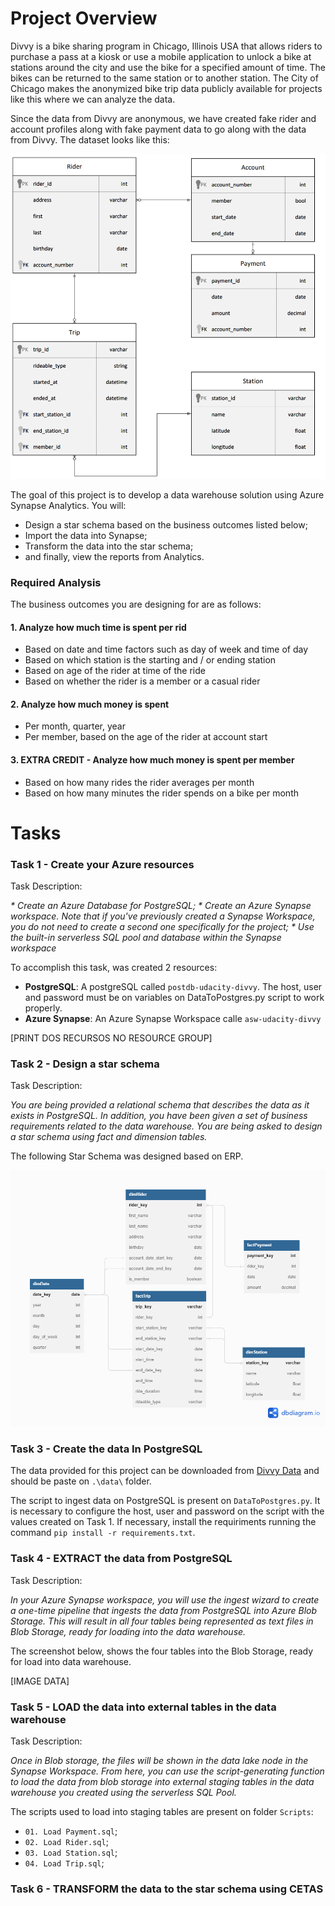 # Project Overview
Divvy is a bike sharing program in Chicago, Illinois USA that allows riders to purchase a pass at a kiosk or use a mobile application to unlock a bike at stations around the city and use the bike for a specified amount of time. The bikes can be returned to the same station or to another station. The City of Chicago makes the anonymized bike trip data publicly available for projects like this where we can analyze the data.

Since the data from Divvy are anonymous, we have created fake rider and account profiles along with fake payment data to go along with the data from Divvy. The dataset looks like this:

![Divvy ERP](./images/divvy-erd.png)

The goal of this project is to develop a data warehouse solution using Azure Synapse Analytics. You will:

* Design a star schema based on the business outcomes listed below;
* Import the data into Synapse;
* Transform the data into the star schema;
* and finally, view the reports from Analytics.

### Required Analysis

The business outcomes you are designing for are as follows:

#### 1. Analyze how much time is spent per rid
* Based on date and time factors such as day of week and time of day
* Based on which station is the starting and / or ending station
* Based on age of the rider at time of the ride
* Based on whether the rider is a member or a casual rider

#### 2. Analyze how much money is spent
* Per month, quarter, year
* Per member, based on the age of the rider at account start

#### 3. EXTRA CREDIT - Analyze how much money is spent per member
* Based on how many rides the rider averages per month
* Based on how many minutes the rider spends on a bike per month

# Tasks

### Task 1 - Create your Azure resources

Task Description:

_* Create an Azure Database for PostgreSQL;_
_* Create an Azure Synapse workspace. Note that if you've previously created a Synapse Workspace, you do not need to create a second one specifically for the project;_
_* Use the built-in serverless SQL pool and database within the Synapse workspace_

To accomplish this task, was created 2 resources:
* **PostgreSQL**: A postgreSQL called `postdb-udacity-divvy`. The host, user and password must be on variables on DataToPostgres.py script to work properly.
* **Azure Synapse**: An Azure Synapse Workspace calle `asw-udacity-divvy`

[PRINT DOS RECURSOS NO RESOURCE GROUP]

### Task 2 - Design a star schema

Task Description:

_You are being provided a relational schema that describes the data as it exists in PostgreSQL. In addition, you have been given a set of business requirements related to the data warehouse. You are being asked to design a star schema using fact and dimension tables._

The following Star Schema was designed based on ERP.

![Star Schema](./images/StarSchema.png)

### Task 3 - Create the data In PostgreSQL

The data provided for this project can be downloaded from [Divvy Data](https://video.udacity-data.com/topher/2022/March/622a5fc6_azure-data-warehouse-projectdatafiles/azure-data-warehouse-projectdatafiles.zip) and should be paste on `.\data\` folder. 

The script to ingest data on PostgreSQL is present on `DataToPostgres.py`. It is necessary to configure the host, user and password on the script with the values created on Task 1. If necessary, install the requiriments running the command `pip install -r requirements.txt`.

### Task 4 - EXTRACT the data from PostgreSQL

Task Description:

_In your Azure Synapse workspace, you will use the ingest wizard to create a one-time pipeline that ingests the data from PostgreSQL into Azure Blob Storage. This will result in all four tables being represented as text files in Blob Storage, ready for loading into the data warehouse._

The screenshot below, shows the four tables into the Blob Storage, ready for load into data warehouse.

[IMAGE DATA]

### Task 5 - LOAD the data into external tables in the data warehouse

Task Description:

_Once in Blob storage, the files will be shown in the data lake node in the Synapse Workspace. From here, you can use the script-generating function to load the data from blob storage into external staging tables in the data warehouse you created using the serverless SQL Pool._

The scripts used to load into staging tables are present on folder `Scripts`: 
- `01. Load Payment.sql`;
- `02. Load Rider.sql`;
- `03. Load Station.sql`;
- `04. Load Trip.sql`;

### Task 6 - TRANSFORM the data to the star schema using CETAS
